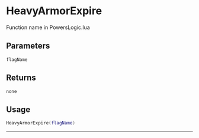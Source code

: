 # HeavyArmorExpire
Function name in PowersLogic.lua
## Parameters
`flagName`
## Returns
`none`
## Usage
```lua
HeavyArmorExpire(flagName)
```
---
